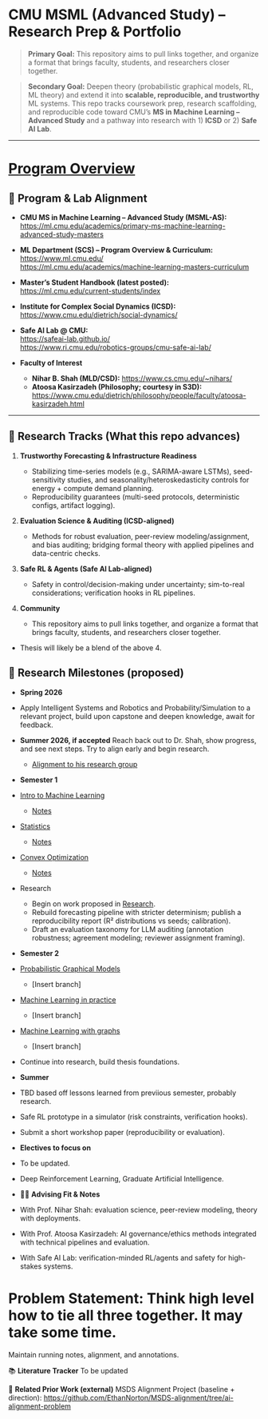 # CMU MSML (Advanced Study) – Research Prep & Portfolio
> **Primary Goal:** This repository aims to pull links together, and organize a format that brings faculty, students, and researchers closer together.

> **Secondary Goal:** Deepen theory (probabilistic graphical models, RL, ML theory) and extend it into **scalable, reproducible, and trustworthy** ML systems. This repo tracks coursework prep, research scaffolding, and reproducible code toward CMU’s **MS in Machine Learning – Advanced Study** and a pathway into research with 1) **ICSD** or 2) **Safe AI Lab**.


---

# [Program Overview](https://ml.cmu.edu/academics/primary-ms-machine-learning-advanced-study-masters)

## 🔗 Program & Lab Alignment

- **CMU MS in Machine Learning – Advanced Study (MSML-AS):**  
  https://ml.cmu.edu/academics/primary-ms-machine-learning-advanced-study-masters

- **ML Department (SCS) – Program Overview & Curriculum:**  
  https://www.ml.cmu.edu/  
  https://ml.cmu.edu/academics/machine-learning-masters-curriculum

- **Master’s Student Handbook (latest posted):**  
  https://ml.cmu.edu/current-students/index

- **Institute for Complex Social Dynamics (ICSD):**  
  https://www.cmu.edu/dietrich/social-dynamics/

- **Safe AI Lab @ CMU:**  
  https://safeai-lab.github.io/  
  https://www.ri.cmu.edu/robotics-groups/cmu-safe-ai-lab/

- **Faculty of Interest**  
  - **Nihar B. Shah (MLD/CSD):** https://www.cs.cmu.edu/~nihars/  
  - **Atoosa Kasirzadeh (Philosophy; courtesy in S3D):** https://www.cmu.edu/dietrich/philosophy/people/faculty/atoosa-kasirzadeh.html

---

## 🧭 Research Tracks (What this repo advances)

1. **Trustworthy Forecasting & Infrastructure Readiness**  
   - Stabilizing time-series models (e.g., SARIMA-aware LSTMs), seed-sensitivity studies, and seasonality/heteroskedasticity controls for energy + compute demand planning.  
   - Reproducibility guarantees (multi-seed protocols, deterministic configs, artifact logging).

2. **Evaluation Science & Auditing (ICSD-aligned)**  
   - Methods for robust evaluation, peer-review modeling/assignment, and bias auditing; bridging formal theory with applied pipelines and data-centric checks.

3. **Safe RL & Agents (Safe AI Lab-aligned)**  
   - Safety in control/decision-making under uncertainty; sim-to-real considerations; verification hooks in RL pipelines.

4. **Community**
   - This repository aims to pull links together, and organize a format that brings faculty, students, and researchers closer together.

- Thesis will likely be a blend of the above 4.

## 🔬 Research Milestones (proposed)

- **Spring 2026**
- Apply Intelligent Systems and Robotics and Probability/Simulation to a relevant project, build upon capstone and deepen knowledge, await for feedback. 

- **Summer 2026, if accepted**
Reach back out to Dr. Shah, show progress, and see next steps. Try to align early and begin research. 
  - [Alignment to his research group](https://github.com/EthanNorton/MSML-alignment/tree/shah)

- **Semester 1**

- [Intro to Machine Learning](https://www.cs.cmu.edu/~hchai2/courses/10701/)
   - [Notes](https://github.com/EthanNorton/MSML-alignment/tree/machine-learning)
- [Statistics](https://www.stat.cmu.edu/~siva/teaching/700/)
   - [Notes](https://.com/EthanNorton/MSML-alignment/tree/statistics)
- [Convex Optimization](https://www.stat.cmu.edu/~siva/teaching/725/)
   - [Notes](https://github.com/EthanNorton/MSML-alignment/tree/convex-optimization)
- Research
   - Begin on work proposed in [Research](https://github.com/EthanNorton/MSML-alignment/tree/research).
   - Rebuild forecasting pipeline with stricter determinism; publish a reproducibility report (R² distributions vs seeds; calibration).
   - Draft an evaluation taxonomy for LLM auditing (annotation robustness; agreement modeling; reviewer assignment framing).


- **Semester 2**
 - [Probabilistic Graphical Models](https://andrejristeski.github.io/10708S25/)
   - [Insert branch]
 - [Machine Learning in practice](https://www.cs.cmu.edu/~smithv/10718/)
   - [Insert branch]
 - [Machine Learning with graphs](https://www.cs.cmu.edu/~yiming/Syllabus.pdf)
   - [Insert branch]
 - Continue into research, build thesis foundations. 

- **Summer**
 - TBD based off lessons learned from previious semester, probably research. 
  - Safe RL prototype in a simulator (risk constraints, verification hooks).
  - Submit a short workshop paper (reproducibility or evaluation).


- **Electives to focus on**
- To be updated.
- Deep Reinforcement Learning, Graduate Artificial Intelligence.
  
- 🧑‍🏫 **Advising Fit & Notes**
 - With Prof. Nihar Shah: evaluation science, peer-review modeling, theory with deployments.

 - With Prof. Atoosa Kasirzadeh: AI governance/ethics methods integrated with technical pipelines and evaluation.

 - With Safe AI Lab: verification-minded RL/agents and safety for high-stakes systems.

# **Problem Statement: Think high level how to tie all three together. It may take some time.**

Maintain running notes, alignment, and annotations.

📚 **Literature Tracker**
To be updated

🔁 **Related Prior Work (external)**
MSDS Alignment Project (baseline + direction):
https://github.com/EthanNorton/MSDS-alignment/tree/ai-alignment-problem
